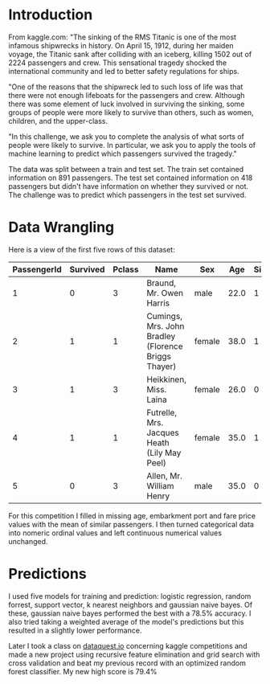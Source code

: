 # Introduction
From kaggle.com:
"The sinking of the RMS Titanic is one of the most infamous shipwrecks in history.  On April 15, 1912, during her maiden voyage, the Titanic sank after colliding with an iceberg, killing 1502 out of 2224 passengers and crew. This sensational tragedy shocked the international community and led to better safety regulations for ships.

"One of the reasons that the shipwreck led to such loss of life was that there were not enough lifeboats for the passengers and crew. Although there was some element of luck involved in surviving the sinking, some groups of people were more likely to survive than others, such as women, children, and the upper-class.

"In this challenge, we ask you to complete the analysis of what sorts of people were likely to survive. In particular, we ask you to apply the tools of machine learning to predict which passengers survived the tragedy."

The data was split between a train and test set. The train set contained information on 891 passengers. The test set contained information on 418 passengers but didn't have information on whether they survived or not. The challenge was to predict which passengers in the test set survived.

# Data Wrangling
Here is  a view of the first five rows of this dataset:

PassengerId|Survived|Pclass|Name|Sex|Age|SibSp|Parch|Ticket|Fare|Cabin|Embarked
---|---|---|------|---|---|---|---|---|---|---|---
1|0|3|Braund, Mr. Owen Harris|male|22.0|1|0|A/5 21171|7.2500|NaN|S
2|1|1|Cumings, Mrs. John Bradley (Florence Briggs Thayer)|female|38.0|1|0|PC 17599|71.2833|C85|C
3|1|3|Heikkinen, Miss. Laina|female|26.0|0|0|STON/O2. 3101282|7.9250|NaN|S
4|1|1|Futrelle, Mrs. Jacques Heath (Lily May Peel)|female|35.0|1|0|113803|53.1000|C123|S
5|0|3|Allen, Mr. William Henry|male|35.0|0|0|373450|8.0500|NaN|S

For this competition I filled in missing age, embarkment port and fare price values with the mean of similar passengers. I then turned categorical data into nomeric ordinal values and left continuous numerical values unchanged.

# Predictions
I used five models for training and prediction: logistic regression, random forrest, support vector, k nearest neighbors and gaussian naive bayes. Of these, gaussian naive bayes performed the best with a 78.5% accuracy. I also tried taking a weighted average of the model's predictions but this resulted in a slightly lower performance.

Later I took a class on [dataquest.io](dataquest.io) concerning kaggle competitions and made a new project using recursive feature elimination and grid search with cross validation and beat my previous record with an optimized random forest classifier. My new high score is 79.4%
